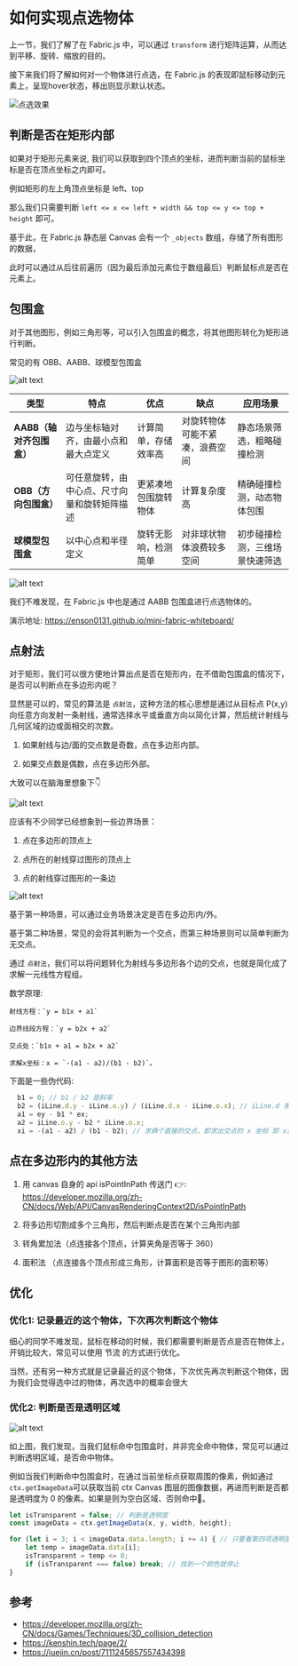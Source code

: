 # 如何实现点选物体

上一节，我们了解了在 Fabric.js 中，可以通过 `transform` 进行矩阵运算，从而达到平移、旋转、缩放的目的。

接下来我们将了解如何对一个物体进行点选，在 Fabric.js 的表现即鼠标移动到元素上，呈现hover状态，移出则显示默认状态。

![点选效果](./1.gif)

## 判断是否在矩形内部

如果对于矩形元素来说, 我们可以获取到四个顶点的坐标，进而判断当前的鼠标坐标是否在顶点坐标之内即可。

例如矩形的左上角顶点坐标是 left、top

那么我们只需要判断 `left <= x <= left + width && top <= y <= top + height` 即可。

基于此，在 Fabric.js 静态层 Canvas 会有一个  `_objects` 数组，存储了所有图形的数据，

此时可以通过从后往前遍历（因为最后添加元素位于数组最后）判断鼠标点是否在元素上。

## 包围盒

对于其他图形，例如三角形等，可以引入包围盒的概念，将其他图形转化为矩形进行判断。

常见的有 OBB、AABB、球模型包围盒

![alt text](image-3.png)

| **类型**              | **特点**                           | **优点**                     | **缺点**                     | **应用场景**                     |
|-----------------------|------------------------------------|-----------------------------|-----------------------------|---------------------------------|
| **AABB（轴对齐包围盒）** | 边与坐标轴对齐，由最小点和最大点定义 | 计算简单，存储效率高           | 对旋转物体可能不紧凑，浪费空间   | 静态场景筛选，粗略碰撞检测         |
| **OBB（方向包围盒）**   | 可任意旋转，由中心点、尺寸向量和旋转矩阵描述 | 更紧凑地包围旋转物体             | 计算复杂度高                 | 精确碰撞检测，动态物体包围         |
| **球模型包围盒**    | 以中心点和半径定义                 | 旋转无影响，检测简单             | 对非球状物体浪费较多空间         | 初步碰撞检测，三维场景快速筛选     |

![alt text](./2.gif)

我们不难发现，在 Fabric.js 中也是通过 AABB 包围盒进行点选物体的。

演示地址: https://enson0131.github.io/mini-fabric-whiteboard/

## 点射法

对于矩形，我们可以很方便地计算出点是否在矩形内，在不借助包围盒的情况下，是否可以判断点在多边形内呢？

显然是可以的，常见的算法是 `点射法`，这种方法的核心思想是通过从目标点 P(x,y) 向任意方向发射一条射线，通常选择水平或垂直方向以简化计算，然后统计射线与几何区域的边或面相交的次数。

1. 如果射线与边/面的交点数是奇数，点在多边形内部。
   
2. 如果交点数是偶数，点在多边形外部。

大致可以在脑海里想象下👇

![alt text](image-4.png)

应该有不少同学已经想象到一些边界场景：

1. 点在多边形的顶点上
   
2. 点所在的射线穿过图形的顶点上

3. 点的射线穿过图形的一条边


![alt text](image-5.png)

基于第一种场景，可以通过业务场景决定是否在多边形内/外。

基于第二种场景，常见的会将其判断为一个交点，而第三种场景则可以简单判断为无交点。

通过 `点射法`，我们可以将问题转化为射线与多边形各个边的交点，也就是简化成了求解一元线性方程组。

数学原理:

    射线方程：`y = b1x + a1`

    边界线段方程：`y = b2x + a2`

    交点处：`b1x + a1 = b2x + a2`

    求解x坐标：x = `-(a1 - a2)/(b1 - b2)`。
          
下面是一些伪代码:

```js
  b1 = 0; // b1 / b2 是斜率
  b2 = (iLine.d.y - iLine.o.y) / (iLine.d.x - iLine.o.x); // iLine.d 多边形线段的终点、iLine.o 是多边形线段的起点
  a1 = ey - b1 * ex;
  a2 = iLine.o.y - b2 * iLine.o.x;
  xi = -(a1 - a2) / (b1 - b2); // 求俩个直接的交点，即求出交点的 x 坐标 即 xi = a1 - a2 / b2;
```

## 点在多边形内的其他方法

1. 用 canvas 自身的 api isPointInPath 传送门 👉: https://developer.mozilla.org/zh-CN/docs/Web/API/CanvasRenderingContext2D/isPointInPath

2. 将多边形切割成多个三角形，然后判断点是否在某个三角形内部

3. 转角累加法（点连接各个顶点，计算夹角是否等于 360）

4. 面积法 （点连接各个顶点形成三角形，计算面积是否等于图形的面积等）


## 优化

### 优化1: 记录最近的这个物体，下次再次判断这个物体

细心的同学不难发现，鼠标在移动的时候，我们都需要判断是否点是否在物体上，开销比较大，常见可以使用 节流 的方式进行优化。

当然，还有另一种方式就是记录最近的这个物体，下次优先再次判断这个物体，因为我们会觉得选中过的物体，再次选中的概率会很大

### 优化2: 判断是否是透明区域

![alt text](./2.gif)

如上图，我们发现，当我们鼠标命中包围盒时，并非完全命中物体，常见可以通过判断透明区域，是否命中物体。

例如当我们判断命中包围盒时，在通过当前坐标点获取周围的像素，例如通过 `ctx.getImageData`可以获取当前 ctx Canvas 图层的图像数据，再进而判断是否都是透明度为 0 的像素。如果是则为空白区域、否则命中🎯。
  
```js
let isTransparent = false; // 判断是透明度
const imageData = ctx.getImageData(x, y, width, height);

for (let i = 3; i < imageData.data.length; i += 4) { // 只要看第四项透明度即可
    let temp = imageData.data[i];
    isTransparent = temp <= 0;
    if (isTransparent === false) break; // 找到一个颜色就停止
}
```


## 参考

- https://developer.mozilla.org/zh-CN/docs/Games/Techniques/3D_collision_detection
- https://kenshin.tech/page/2/
- https://juejin.cn/post/7111245657557434398
